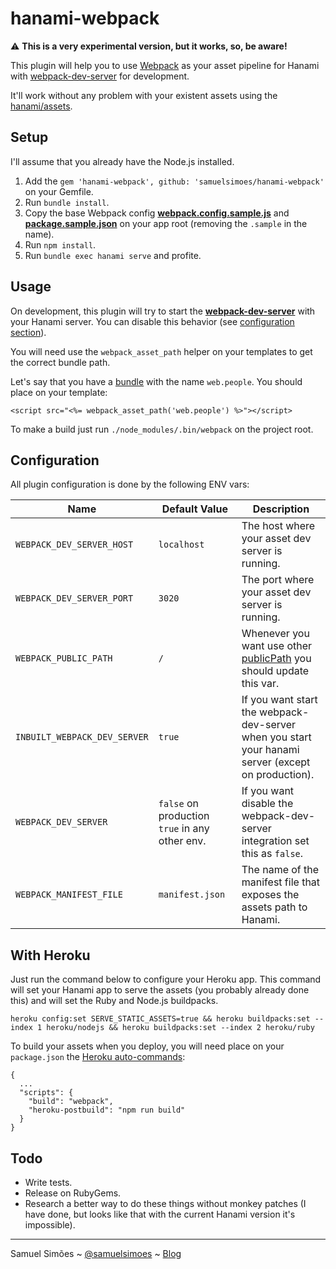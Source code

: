 # hanami-webpack

:warning: **This is a very experimental version, but it works, so, be aware!**

This plugin will help you to use [Webpack](webpack.github.io) as your asset pipeline for Hanami with [webpack-dev-server](http://webpack.github.io/docs/webpack-dev-server.html)  for development.

It'll work without any problem with your existent assets using the [hanami/assets](https://github.com/hanami/assets).

## Setup

I'll assume that you already have the Node.js installed.

1. Add the `gem 'hanami-webpack', github: 'samuelsimoes/hanami-webpack'` on your Gemfile.
2. Run `bundle install`.
3. Copy the base Webpack config **[webpack.config.sample.js](./webpack.config.sample.js)** and **[package.sample.json](./package.sample.json)** on your app root (removing the `.sample` in the name).
4. Run `npm install`.
5. Run `bundle exec hanami serve` and profite.

## Usage

On development, this plugin will try to start the **[webpack-dev-server](http://webpack.github.io/docs/webpack-dev-server.html)** with your Hanami server. You can disable this behavior (see [configuration section](#configuration)).

You will need use the `webpack_asset_path` helper on your templates to get the correct bundle path.

Let's say that you have a [bundle](http://webpack.github.io/docs/configuration.html#entry) with the name `web.people`. You should place on your template:

```erb
<script src="<%= webpack_asset_path('web.people') %>"></script>
```

To make a build just run `./node_modules/.bin/webpack` on the project root.

## Configuration

All plugin configuration is done by the following ENV vars:

| Name | Default Value | Description |
| --- | --- | --- |
| `WEBPACK_DEV_SERVER_HOST` | `localhost` | The host where your asset dev server is running. |
| `WEBPACK_DEV_SERVER_PORT` | `3020` | The port where your asset dev server is running. |
| `WEBPACK_PUBLIC_PATH` | `/` | Whenever you want use other [publicPath](http://webpack.github.io/docs/configuration.html#output-publicpath) you should update this var. |
| `INBUILT_WEBPACK_DEV_SERVER` | `true` | If you want start the webpack-dev-server when you start your hanami server (except on production). |
| `WEBPACK_DEV_SERVER` | `false` on production `true` in any other env. | If you want disable the webpack-dev-server integration set this as `false`. |
| `WEBPACK_MANIFEST_FILE` | `manifest.json` | The name of the manifest file that exposes the assets path to Hanami. |

## With Heroku
Just run the command below to configure your Heroku app. This command will set your Hanami app to serve the assets (you probably already done this) and will set the Ruby and Node.js buildpacks.

```
heroku config:set SERVE_STATIC_ASSETS=true && heroku buildpacks:set --index 1 heroku/nodejs && heroku buildpacks:set --index 2 heroku/ruby
```

To build your assets when you deploy, you will need place on your `package.json` the [Heroku auto-commands](https://devcenter.heroku.com/articles/nodejs-support#heroku-specific-build-steps):

```
{
  ...
  "scripts": {
    "build": "webpack",
    "heroku-postbuild": "npm run build"
  }
}
```

## Todo

* Write tests.
* Release on RubyGems.
* Research a better way to do these things without monkey patches (I have done, but looks like that with the current Hanami version it's impossible).

----------
Samuel Simões ~ [@samuelsimoes](https://twitter.com/samuelsimoes) ~ [Blog](http://blog.samuelsimoes.com/)

